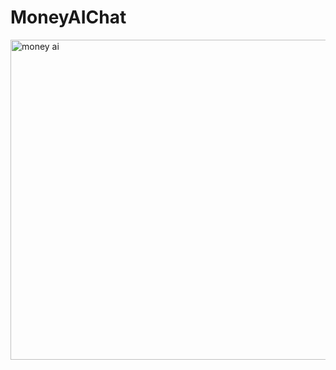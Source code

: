 # MoneyAIChat
<img width="512" alt="money ai" src="https://user-images.githubusercontent.com/94144017/234710450-cca8a4cb-0030-409d-9a8a-08d47cab97f6.png">
